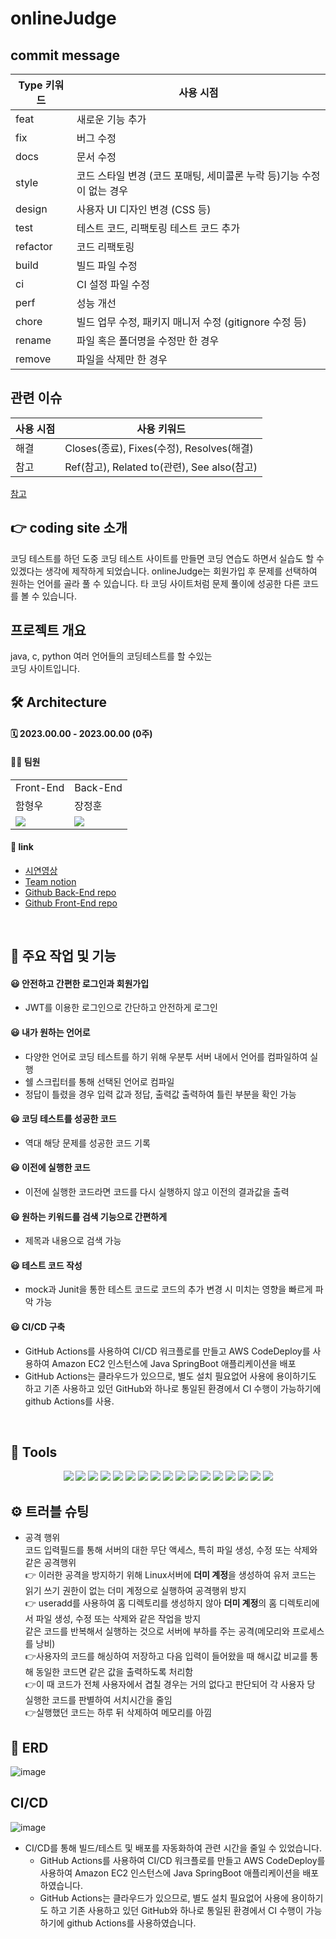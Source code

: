 # onlineJudge

## commit message
|Type 키워드|	사용 시점|
|---|---|
|feat|	새로운 기능 추가|
|fix|	버그 수정|
|docs|	문서 수정|
|style|	코드 스타일 변경 (코드 포매팅, 세미콜론 누락 등)기능 수정이 없는 경우|
|design|	사용자 UI 디자인 변경 (CSS 등)|
|test|	테스트 코드, 리팩토링 테스트 코드 추가|
|refactor|	코드 리팩토링|
|build|	빌드 파일 수정|
|ci|	CI 설정 파일 수정|
|perf|	성능 개선|
|chore|	빌드 업무 수정, 패키지 매니저 수정 (gitignore 수정 등)|
|rename|	파일 혹은 폴더명을 수정만 한 경우|
|remove|	파일을 삭제만 한 경우|

## 관련 이슈
|사용 시점|	사용 키워드|
|---|---|
|해결|	Closes(종료), Fixes(수정), Resolves(해결)|
|참고|	Ref(참고), Related to(관련), See also(참고)|

[참고](https://jane-aeiou.tistory.com/93)


## 👉 coding site 소개
코딩 테스트를 하던 도중 코딩 테스트 사이트를 만들면 코딩 연습도 하면서 실습도 할 수 있겠다는 생각에 제작하게 되었습니다. 
onlineJudge는 회원가입 후 문제를 선택하여 원하는 언어를 골라 풀 수 있습니다. 타 코딩 사이트처럼 문제 풀이에 성공한 다른 코드를 볼 수 있습니다.  


## 프로젝트 개요
java, c, python 여러 언어들의 코딩테스트를 할 수있는
<br>
코딩 사이트입니다.

## 🛠 Architecture


#### 🗓 2023.00.00 - 2023.00.00 (0주)
#### 🙋‍♂️ 팀원

<table>
  <tr>
    <td colspan="1">Front-End</td>
    <td colspan="2">Back-End</td>
  </tr>
  <tr>
    <td>함형우</td>
    <td>장정훈</td>
  </tr>
  <tr>
    <td><img src="https://img.shields.io/badge/React-61DAFB?style=flat-square&logo=React&logoColor=white"/></td>
    <td><img src="https://img.shields.io/badge/Springboot-6DB33F?style=flat-square&logo=Springboot&logoColor=white"/></td>
  </tr>
</table>


#### 🔗 link

- [시연영상]()
- [Team notion]()
- [Github Back-End repo](https://github.com/asbazq/onlineJudge)
- [Github Front-End repo](https://github.com/asbazq/reactapp)
<br>

## 🚀 주요 작업 및 기능
#### 😃 안전하고 간편한 로그인과 회원가입
- JWT를 이용한 로그인으로 간단하고 안전하게 로그인
#### 😃 내가 원하는 언어로 
- 다양한 언어로 코딩 테스트를 하기 위해 우분투 서버 내에서 언어를 컴파일하여 실행
- 쉘 스크립터를 통해 선택된 언어로 컴파일
- 정답이 틀렸을 경우 입력 값과 정답, 출력값 출력하여 틀린 부분을 확인 가능
#### 😃 코딩 테스트를 성공한 코드
- 역대 해당 문제를 성공한 코드 기록
#### 😃 이전에 실행한 코드 
- 이전에 실행한 코드라면 코드를 다시 실행하지 않고 이전의 결과값을 출력
#### 😃 원하는 키워드를 검색 기능으로 간편하게
- 제목과 내용으로 검색 가능
#### 😃 테스트 코드 작성
- mock과 Junit을 통한 테스트 코드로 코드의 추가 변경 시 미치는 영향을 빠르게 파악 가능
#### 😃 CI/CD 구축
- GitHub Actions를 사용하여 CI/CD 워크플로를 만들고 AWS CodeDeploy를 사용하여 Amazon EC2 인스턴스에 Java SpringBoot 애플리케이션을 배포
- GitHub Actions는 클라우드가 있으므로, 별도 설치 필요없어 사용에 용이하기도 하고 기존 사용하고 있던 GitHub와 하나로 통일된 환경에서 CI 수행이 가능하기에 github Actions를 사용.


<br>

## 📌 Tools
<div align=center>
<img src="https://img.shields.io/badge/Spring Boot-6DB33F?style=for-the-badge&logo=Spring Boot&logoColor=white">
<img src="https://img.shields.io/badge/Spring Security-6DB33F?style=for-the-badge&logo=Spring Security&logoColor=white">
<img src="https://img.shields.io/badge/Java-007396?style=for-the-badge&logo=Java&logoColor=white">
<img src="https://img.shields.io/badge/JSON Web Tokens-000000?style=for-the-badge&logo=JSON Web Tokens&logoColor=white">
<img src="https://img.shields.io/badge/Gradle-02303A?style=for-the-badge&logo=Gradle&logoColor=white">
<img src="https://img.shields.io/badge/Redis-DC382D?style=for-the-badge&logo=Redis&logoColor=white">
<img src="https://img.shields.io/badge/Sourcetree-0052CC?style=for-the-badge&logo=Sourcetree&logoColor=white">
<img src="https://img.shields.io/badge/Postman-FF6C37?style=for-the-badge&logo=Postman&logoColor=white">
<img src="https://img.shields.io/badge/Slack-4A154B7?style=for-the-badge&logo=Slack&logoColor=white">
<img src="https://img.shields.io/badge/Notion-000000?style=for-the-badge&logo=Notion&logoColor=white">
<img src="https://img.shields.io/badge/AmazonEC2-FF9900?style=for-the-badge&logo=AmazonEC2&logoColor=white">
<img src="https://img.shields.io/badge/MySQL-4479A1?style=for-the-badge&logo=MySQL&logoColor=white">
<img src="https://img.shields.io/badge/Ubuntu-E95420?style=for-the-badge&logo=Ubuntu&logoColor=white">
<img src="https://img.shields.io/badge/Git-F05032?style=for-the-badge&logo=Git&logoColor=white">
<img src="https://img.shields.io/badge/github-181717?style=for-the-badge&logo=github&logoColor=white">
<img src="https://img.shields.io/badge/GitHub Actions-2088FF?style=for-the-badge&logo=GitHub Actions&logoColor=white">
<img src="https://img.shields.io/badge/Amazon S3-569A31?style=for-the-badge&logo=Amazon S3&logoColor=white">

</div>

## ⚙ 트러블 슈팅
- 공격 행위
<br>코드 입력필드를 통해 서버의 대한 무단 액세스, 특히 파일 생성, 수정 또는 삭제와 같은 공격행위
<br>👉 이러한 공격을 방지하기 위해 Linux서버에 **더미 계정**을 생성하여 유저 코드는 읽기 쓰기 권한이 없는 더미 계정으로 실행하여 공격행위 방지
<br>👉 useradd를 사용하여 홈 디렉토리를 생성하지 않아 **더미 계정**의 홈 디렉토리에서 파일 생성, 수정 또는 삭제와 같은 작업을 방지
<br>같은 코드를 반복해서 실행하는 것으로 서버에 부하를 주는 공격(메모리와 프로세스를 낭비)
<br>👉사용자의 코드를 해싱하여 저장하고 다음 입력이 들어왔을 때 해시값 비교를 통해 동일한 코드면 같은 값을 출력하도록 처리함
<br>👉이 때 코드가 전체 사용자에서 겹칠 경우는 거의 없다고 판단되어 각 사용자 당 실행한 코드를 판별하여 서치시간을 줄임
<br>👉실행했던 코드는 하루 뒤 삭제하여 메모리를 아낌





## 📃 ERD
![image](https://github.com/asbazq/onlineJudge/assets/107836678/652c171a-ee38-4afa-b8e9-1063cdc83512)


## CI/CD
![image](https://github.com/asbazq/onlineJudge/assets/107836678/35936fe3-46bb-4123-a530-25c36f2d41c0)
- CI/CD를 통해 빌드/테스트 및 배포를 자동화하여 관련 시간을 줄일 수 있었습니다.
  - GitHub Actions를 사용하여 CI/CD 워크플로를 만들고 AWS CodeDeploy를 사용하여 Amazon EC2 인스턴스에 Java SpringBoot 애플리케이션을 배포하였습니다.
  - GitHub Actions는 클라우드가 있으므로, 별도 설치 필요없어 사용에 용이하기도 하고 기존 사용하고 있던 GitHub와 하나로 통일된 환경에서 CI 수행이 가능하기에 github Actions를 사용하였습니다.

